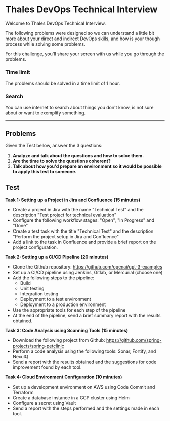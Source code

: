 # Thales DevOps Technical Interview

Welcome to Thales DevOps Technical Interview. 

The following problems were designed so we can understand a little bit more about your direct and indirect DevOps skills, and how is your though process while solving some problems.

For this challenge, you'll share your screen with us while you go through the problems.

### Time limit

The problems should be solved in a time limit of 1 hour.

### Search

You can use internet to search about things you don't know, is not sure about or want to exemplify something.

---

## Problems

Given the Test bellow, answer the 3 questions:

1. **Analyze and talk about the questions and how to solve them.**
2. **Are the time to solve the questions coherent?**
3. **Talk about how you'd prepare an environment so it would be possible to apply this test to someone.**


## Test

**Task 1: Setting up a Project in Jira and Confluence (15 minutes)**

- Create a project in Jira with the name "Technical Test" and the description "Test project for technical evaluation"
- Configure the following workflow stages: "Open", "In Progress" and "Done"
- Create a test task with the title "Technical Test" and the description "Perform the project setup in Jira and Confluence"
- Add a link to the task in Confluence and provide a brief report on the project configuration.

**Task 2: Setting up a CI/CD Pipeline (20 minutes)**

- Clone the Github repository: https://github.com/openai/gpt-3-examples
- Set up a CI/CD pipeline using Jenkins, Gitlab, or Mercurial (choose one)
- Add the following steps to the pipeline:
  - Build
  - Unit testing
  - Integration testing
  - Deployment to a test environment
  - Deployment to a production environment
- Use the appropriate tools for each step of the pipeline
- At the end of the pipeline, send a brief summary report with the results obtained.

**Task 3: Code Analysis using Scanning Tools (15 minutes)**

- Download the following project from Github: https://github.com/spring-projects/spring-petclinic
- Perform a code analysis using the following tools: Sonar, Fortify, and NexuIQ
- Send a report with the results obtained and the suggestions for code improvement found by each tool.

**Task 4: Cloud Environment Configuration (10 minutes)**

- Set up a development environment on AWS using Code Commit and Terraform
- Create a database instance in a GCP cluster using Helm
- Configure a secret using Vault
- Send a report with the steps performed and the settings made in each tool.